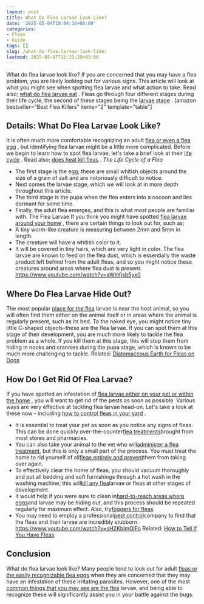 ```yaml
---
layout: post
title: What Do Flea Larvae Look Like?
date: '2025-05-04T19:04:16+00:00'
categories:
- Fleas
- Guide
tags: []
slug: /what-do-flea-larvae-look-like/
lastmod: 2025-05-07T12:21:28+03:00
---
```


What do flea larvae look like? If you are concerned that you may have a flea problem, you are likely looking out for various signs.
This article will look at what you might see when spotting flea larvae and what action to take. Read also;
[what do flea larvae eat](https://pestpolicy.com/what-do-flea-larvae-eat/)
.
Fleas go through four different stages during their life cycle, the second of these stages being the
[larvae stage](https://www.petmd.com/dog/parasites/6-facts-about-flea-larvae-you-need-know)
.
[amazon bestseller="Best Flea Killers" items="2" template="table"]
## Details: What Do Flea Larvae Look Like?
It is often much more comfortable recognizing an adult
[flea or even a flea egg](https://pestpolicy.com/how-to-kill-flea-eggs/)
, but identifying flea larvae might be a little more complicated.
Before we begin to learn how to spot flea larvae, let's take a brief look at their
[life cycle](https://pestpolicy.com/bed-bug-eggs/)
. Read also;
[does heat kill fleas](https://pestpolicy.com/does-the-dryer-kill-fleas/)
.
*The Life Cycle of a Flea*
- The first stage is the egg; these are small whitish objects around the size of a grain of salt and are notoriously difficult to notice.
- Next comes the larvae stage, which we will look at in more depth throughout this article.
- The third stage is the pupa when the flea enters into a cocoon and lies dormant for some time.
- Finally, the adult flea emerges, and this is what most people are familiar with.
The Flea Larvae
If you think you might have spotted
[flea larvae around your home](https://pestpolicy.com/home-remedies-for-fleas/)
, there are certain things to look out for, such as;
- A tiny worm-like creature is measuring between 2mm and 5mm in length.
- The creature will have a whitish color to it.
- It will be covered in tiny hairs, which are very light in color.
The flea larvae are known to feed on the flea dust, which is essentially the waste product left behind from the adult fleas, and so you might notice these creatures around areas where flea dust is present.
https://www.youtube.com/watch?v=aWhYjsb5yx0
## Where Do Flea Larvae Hide Out?
The most popular
[place for the flea](https://pestpolicy.com/where-do-fleas-come-from/)
larvae is near the host animal, so you will often find them either on the animal itself or in areas where the animal is regularly present, such as its bed.
To the naked eye, you might notice tiny little C-shaped objects-these are the flea larvae. If you can spot them at this stage of their development, you are much more likely to tackle the flea problem as a whole.
If you kill them at this stage, this will stop them from hiding in nooks and crannies during the pupa stage, which is known to be much more challenging to tackle.
Related:
[Diatomaceous Earth for Fleas on Dogs](https://pestpolicy.com/diatomaceous-earth-for-fleas-on-dogs/)
## How Do I Get Rid Of Flea Larvae?
If you have spotted an infestation of
[flea larvae either on your pet or within the home](https://pestpolicy.com/can-humans-carry-fleas-from-one-home-to-another/)
, you will want to get rid of the pests as soon as possible.
Various ways are very effective at tackling flea larvae head-on. Let's take a look at these now - including
[how to control fleas in your yard](https://pestpolicy.com/best-flea-spray-for-yard/)
.
- It is essential to treat your pet as soon as you notice any signs of fleas. This can be done quickly over-the-counter[flea treatments](https://pestpolicy.com/best-flea-treatment-for-cats/)brought from most stores and pharmacies.
- You can also take your animal to the vet who will[administer a flea treatment](https://pestpolicy.com/best-flea-treatment-for-puppies/), but this is only a small part of the process. You must treat the home to rid yourself of all[fleas entirely and prevent](https://pestpolicy.com/can-cats-get-fleas-in-the-winter/)them from taking over again.
- To effectively clear the home of fleas, you should vacuum thoroughly and put all bedding and soft furnishings through a hot wash in the washing machine; this will[kill any flea](https://pestpolicy.com/how-to-kill-fleas-on-dogs-naturally-safe-and-fast/)larvae or fleas at other stages of development.
- It would help if you were sure to clean in[hard-to-reach areas where eggs](https://pestpolicy.com/are-bed-bug-eggs-hard-or-soft/)and larvae may be hiding out, and this process should be repeated regularly for maximum effect. Also, try[foggers for fleas](https://pestpolicy.com/best-fogger-for-fleas/).
- You may need to employ a professional[pest control](https://pestpolicy.com/flying-ants-vs-termites/)company to find that the fleas and their larvae are incredibly stubborn.
https://www.youtube.com/watch?v=sH2KblmOlFo
Related:
[How to Tell If You Have Fleas](https://pestpolicy.com/how-to-tell-if-you-have-fleas/)
## Conclusion
What do flea larvae look like? Many people tend to look out for adult
[fleas or the easily recognizable flea eggs](https://pestpolicy.com/flea-eggs-vs-dandruff/)
when they are concerned that they may have an infestation of these irritating parasites.
However, one of the most
[common things that you may see are the flea](https://pestpolicy.com/where-do-fleas-hide/)
larvae, and being able to recognize these will significantly assist you in your battle against the bugs.
